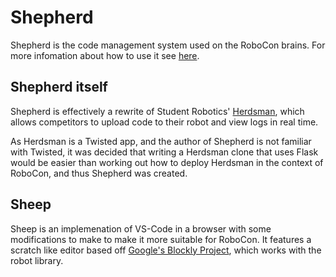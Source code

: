 # Shepherd

Shepherd is the code management system used on the RoboCon brains. For more
infomation about how to use it see
[here](https://hr-robocon.org/docs/connecting.html).

## Shepherd itself

Shepherd is effectively a rewrite of Student Robotics' [Herdsman][],
which allows competitors to upload code to their robot and view logs in
real time.

As Herdsman is a Twisted app, and the author of Shepherd is not familiar
with Twisted, it was decided that writing a Herdsman clone that uses
Flask would be easier than working out how to deploy Herdsman in the
context of RoboCon, and thus Shepherd was created.

[Herdsman]: https://github.com/srobo/brain-herdsman

## Sheep

Sheep is an implemenation of VS-Code in a browser with some
modifications to make to make it more suitable for RoboCon. It features
a scratch like editor based off
[Google's Blockly Project](https://developers.google.com/blockly/), which
works with the robot library.
